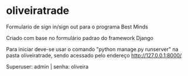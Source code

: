 # oliveiratrade
Formulario de sign in/sign out para o programa Best Minds

Criado com base no formulário padrao do framework Django

Para iniciar deve-se usar o comando "python manage.py runserver" na pasta oliveiratrade, sendo acessado pelo endereço http://127.0.0.1:8000/

Superuser: admin | senha: oliveira
